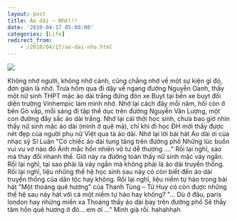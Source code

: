 ```yaml
---
layout: post
title: Áo dài – Nhớ!!!
date: '2010-04-17 05:00:00'
categories: [Life]
redirect_from: 
    - /2010/04/17/ao-dai-nho.html
---
```


![](https://trinhvanchung.files.wordpress.com/2010/10/ap_20100417010237590.jpg)

Không nhớ người, không nhớ cảnh, cũng chẳng nhớ về một sự kiện gì đó, đơn giản là nhớ.
Trưa hôm qua đi dậy về ngang đường Nguyễn Oanh, thấy một nữ sinh THPT mặc áo dài trắng đứng đón xe Buyt tại bến xe buyt đối diện trường Vinhempic làm mình nhớ.
Nhớ lại cách đây mỗi năm, hồi còn ở bên Gò vấp, mỗi sáng đi tập thể dục trên đường Nguyễn Văn Lượng, một con đường đầy sắc áo dài trắng.
Nhớ lại cái thời học sinh, chưa bao giờ nhìn thấy nữ sinh mặc áo dài (mình ở quê mà), chỉ khi đi học ĐH mới thấy được nét đẹp của người phụ nữ Việt qua tà áo dài.
Nhớ lại lời bài hát Áo dài ơi của nhạc sỹ Sĩ Luân
"Có chiếc áo dài tung tăng trên đường phố
Những lúc buồn vui vu vơ nào đó
Ánh mắc hồn nhiên vô tư dễ thương …."
Rồi lại nghĩ, sao mà thay đổi nhanh thế. Giờ này ra đường toàn thấy nữ sinh mặc váy ngắn.
Rồi lại nghĩ, tại sao phải là váy ngắn mà không phải là áo dài truyền thống.
Rồi lại nghĩ, liệu những thế hệ học sinh sau này có còn biết đến áo dài truyền thống của dân tộc hay không.
Rồi lại nghĩ, liệu niềm tự hào trong bài hát "Một thoáng quê hương" của Thanh Tùng – Từ Huy có còn được những thế hệ sau này hát với cả một niềm tự hào hay không?
"… Dù ở đâu, paris london hay những miền xa
Thoáng thấy áo dài bay trên đường phố
Sẽ thấy tâm hồn quê hương ở đó… em ơi …"
Mình già rồi. hahahhah